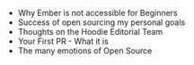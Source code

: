 - Why Ember is not accessible for Beginners
- Success of open sourcing my personal goals
- Thoughts on the Hoodie Editorial Team
- Your First PR - What it is
- The many emotions of Open Source
